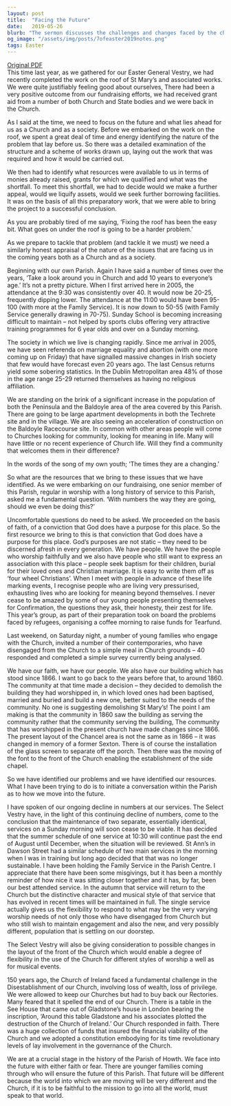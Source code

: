 ```yaml
---
layout: post
title:  "Facing the Future"
date:   2019-05-26
blurb: "The sermon discusses the challenges and changes faced by the church and its community, emphasizing the need for faith and adaptability. It reflects on the declining attendance, societal shifts, and the upcoming population increase in the local area. The sermon encourages the congregation to view these challenges as opportunities for growth and renewal, rather than threats."
og_image: "/assets/img/posts/7ofeaster2019notes.png"
tags: Easter
---
```

[Original PDF](/assets/pdf/7ofeaster2019notes.pdf)    
This time last year, as we gathered for our Easter General Vestry, we had recently completed the work on the roof of St Mary’s and associated works. We were quite justifiably feeling good about ourselves, There had been a very positive outcome from our fundraising efforts, we had received grant aid from a number of both Church and State bodies and we were back in the Church.

As I said at the time, we need to focus on the future and what lies ahead for us as a Church and as a society. Before we embarked on the work on the roof, we spent a great deal of time and energy identifying the nature of the problem that lay before us. So there was a detailed examination of the structure and a scheme of works drawn up, laying out the work that was required and how it would be carried out.

We then had to identify what resources were available to us in terms of monies already raised, grants for which we qualified and what was the shortfall. To meet this shortfall, we had to decide would we make a further appeal, would we liquify assets, would we seek further borrowing facilities. It was on the basis of all this preparatory work, that we were able to bring the project to a successful conclusion.

As you are probably tired of me saying, ‘Fixing the roof has been the easy bit. What goes on under the roof is going to be a harder problem.’

As we prepare to tackle that problem (and tackle it we must) we need a similarly honest appraisal of the nature of the issues that are facing us in the coming years both as a Church and as a society.

Beginning with our own Parish. Again I have said a number of times over the years, ‘Take a look around you in Church and add 10 years to everyone’s age.’ It’s not a pretty picture. When I first arrived here in 2005, the attendance at the 9:30 was consistently over 40. It would now be 20-25, frequently dipping lower. The attendance at the 11:00 would have been 95-100 (with more at the Family Service). It is now down to 50-55 (with Family Service generally drawing in 70-75). Sunday School is becoming increasing difficult to maintain – not helped by sports clubs offering very attractive training programmes for 6 year olds and over on a Sunday morning.

The society in which we live is changing rapidly. Since me arrival in 2005, we have seen referenda on marriage equality and abortion (with one more coming up on Friday) that have signalled massive changes in Irish society that few would have forecast even 20 years ago. The last Census returns yield some sobering statistics. In the Dublin Metropolitan area 48% of those in the age range 25-29 returned themselves as having no religious affiliation.

We are standing on the brink of a significant increase in the population of both the Peninsula and the Baldoyle area of the area covered by this Parish. There are going to be large apartment developments in both the Techrete site and in the village. We are also seeing an acceleration of construction on the Baldoyle Racecourse site. In common with other areas people will come to Churches looking for community, looking for meaning in life. Many will have little or no recent experience of Church life. Will they find a community that welcomes them in their difference?

In the words of the song of my own youth; ‘The times they are a changing.’

So what are the resources that we bring to these issues that we have identified. As we were embarking on our fundraising, one senior member of this Parish, regular in worship with a long history of service to this Parish, asked me a fundamental question. ‘With numbers the way they are going, should we even be doing this?’

Uncomfortable questions do need to be asked. We proceeded on the basis of faith, of a conviction that God does have a purpose for this place. So the first resource we bring to this is that conviction that God does have a purpose for this place. God’s purposes are not static – they need to be discerned afresh in every generation. We have people. We have the people who worship faithfully and we also have people who still want to express an association with this place – people seek baptism for their children, burial for their loved ones and Christian marriage. It is easy to write them off as ‘four wheel Christians’. When I meet with people in advance of these life marking events, I recognise people who are living very pressurised, exhausting lives who are looking for meaning beyond themselves. I never cease to be amazed by some of our young people presenting themselves for Confirmation, the questions they ask, their honesty, their zest for life. This year’s group, as part of their preparation took on board the problems faced by refugees, organising a coffee morning to raise funds for Tearfund.

Last weekend, on Saturday night, a number of young families who engage with the Church, invited a number of their contemporaries, who have disengaged from the Church to a simple meal in Church grounds – 40 responded and completed a simple survey currently being analysed.

We have our faith, we have our people. We also have our building which has stood since 1866. I want to go back to the years before that, to around 1860. The community at that time made a decision – they decided to demolish the building they had worshipped in, in which loved ones had been baptised, married and buried and build a new one, better suited to the needs of the community. No one is suggesting demolishing St Mary’s! The point I am making is that the community in 1860 saw the building as serving the community rather that the community serving the building, The community that has worshipped in the present church have made changes since 1866. The present layout of the Chancel area is not the same as in 1866 – it was changed in memory of a former Sexton. There is of course the installation of the glass screen to separate off the porch. Then there was the moving of the font to the front of the Church enabling the establishment of the side chapel.

So we have identified our problems and we have identified our resources. What I have been trying to do is to initiate a conversation within the Parish as to how we move into the future.

I have spoken of our ongoing decline in numbers at our services. The Select Vestry have, in the light of this continuing decline of numbers, come to the conclusion that the maintenance of two separate, essentially identical, services on a Sunday morning will soon cease to be viable. It has decided that the summer schedule of one service at 10:30 will continue past the end of August until December, when the situation will be reviewed. St Ann’s in Dawson Street had a similar schedule of two main services in the morning when I was in training but long ago decided that that was no longer sustainable. I have been holding the Family Service in the Parish Centre. I appreciate that there have been some misgivings, but it has been a monthly reminder of how nice it was sitting closer together and it has, by far, been our best attended service. In the autumn that service will return to the Church but the distinctive character and musical style of that service that has evolved in recent times will be maintained in full. The single service actually gives us the flexibility to respond to what may be the very varying worship needs of not only those who have disengaged from Church but who still wish to maintain engagement and also the new, and very possibly different, population that is settling on our doorstep.

The Select Vestry will also be giving consideration to possible changes in the layout of the front of the Church which would enable a degree of flexibility in the use of the Church for different styles of worship a well as for musical events.

150 years ago, the Church of Ireland faced a fundamental challenge in the Disestablishment of our Church, involving loss of wealth, loss of privilege. We were allowed to keep our Churches but had to buy back our Rectories. Many feared that it spelled the end of our Church. There is a table in the See House that came out of Gladstone’s house in London bearing the inscription, ‘Around this table Gladstone and his associates plotted the destruction of the Church of Ireland.’ Our Church responded in faith. There was a huge collection of funds that insured the financial viability of the Church and we adopted a constitution embodying for its time revolutionary levels of lay involvement in the governance of the Church.

We are at a crucial stage in the history of the Parish of Howth. We face into the future with either faith or fear. There are younger families coming through who will ensure the future of this Parish. That future will be different because the world into which we are moving will be very different and the Church, if it is to be faithful to the mission to go into all the world, must speak to that world.
